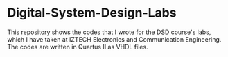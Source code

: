 # Digital-System-Design-Labs
This repository shows the codes that I wrote for the DSD course's labs, which I have taken at IZTECH Electronics and Communication Engineering. The codes are written in Quartus II as VHDL files.
